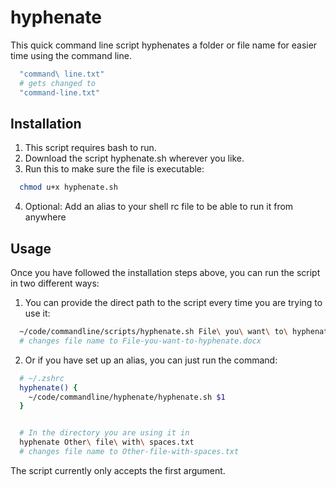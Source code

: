 # hyphenate

This quick command line script hyphenates a folder or file name for easier time using the command line.

```bash
  "command\ line.txt"
  # gets changed to
  "command-line.txt"
```

## Installation

1. This script requires bash to run.
2. Download the script hyphenate.sh wherever you like.
3. Run this to make sure the file is executable:

```bash
  chmod u+x hyphenate.sh
```

4. Optional: Add an alias to your shell rc file to be able to run it from anywhere

## Usage

Once you have followed the installation steps above, you can run the script in two different ways:

1. You can provide the direct path to the script every time you are trying to use it:

```bash
  ~/code/commandline/scripts/hyphenate.sh File\ you\ want\ to\ hyphenate.docx
  # changes file name to File-you-want-to-hyphenate.docx
```

2. Or if you have set up an alias, you can just run the command:

```bash
  # ~/.zshrc
  hyphenate() {
    ~/code/commandline/hyphenate/hyphenate.sh $1
  }


  # In the directory you are using it in
  hyphenate Other\ file\ with\ spaces.txt
  # changes file name to Other-file-with-spaces.txt
```

The script currently only accepts the first argument.
